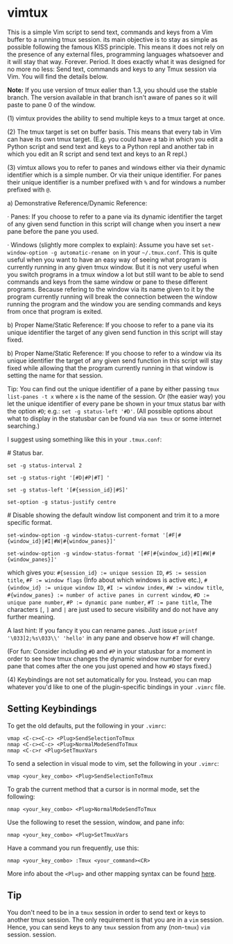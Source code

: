 vimtux
==========

This is a simple Vim script to send text, commands and keys from a Vim
buffer to a running tmux session. its main objective is to stay as simple
as possible following the famous KISS principle. This means it does not
rely on the presence of any external files, programming languages
whatsoever and it will stay that way. Forever. Period. It does exactly
what it was designed for no more no less: Send text, commands and keys to
any Tmux session via Vim. You will find the details below.

**Note:** If you use version of tmux ealier than 1.3, you should use the stable
branch. The version available in that branch isn't aware of panes so it
will paste to pane 0 of the window.

(1) vimtux provides the ability to send multiple keys to a tmux target at
once.

(2) The tmux target is set on buffer basis. This means that every tab in
Vim can have its own tmux target. (E.g. you could have a tab in which you
edit a Python script and send text and keys to a Python repl and another
tab in which you edit an R script and send text and keys to an R repl.)

(3) vimtux allows you to refer to panes and windows either via their
dynamic identifier which is a simple number. Or via their unique
identifier. For panes their unique identifier is a number prefixed with
`%` and for windows a number prefixed with `@`.

a) Demonstrative Reference/Dynamic Reference:

· Panes: If you choose to refer to a pane via its dynamic identifier the
target of any given send function in this script will change when you
insert a new pane before the pane you used.

· Windows (slightly more complex to explain): Assume you have set
`set-window-option -g automatic-rename on` in your `~/.tmux.conf`. This is
quite useful when you want to have an easy way of seeing what program is
currently running in any given tmux window. But it is not very useful when
you switch programs in a tmux window a lot but still want to be able to
send commands and keys from the same window or pane to these different
programs. Because refering to the window via its name given to it by the
program currently running will break the connection between the window
running the program and the window you are sending commands and keys from
once that program is exited.

b) Proper Name/Static Reference: If you choose to refer to a pane via its
unique identifier the target of any given send function in this script
will stay fixed.

b) Proper Name/Static Reference: If you choose to refer to a window via
its unique identifier the target of any given send function in this script
will stay fixed while allowing that the program currently running in that
window is setting the name for that session.

Tip: You can find out the unique identifier of a pane by either passing
`tmux list-panes -t x` where `x` is the name of the session. Or (the
easier way) you let the unique identifier of every pane be shown in your
tmux status bar with the option `#D`; e.g.: `set -g status-left '#D'`.
(All possible options about what to display in the statusbar can be found
via `man tmux` or some internet searching.)

I suggest using something like this in your `.tmux.conf`:

\# Status bar.

`set -g status-interval 2`

`set -g status-right '[#D|#P|#T] '`

`set -g status-left '[#{session_id}|#S]'`

`set-option -g status-justify centre`

\# Disable showing the default window list component and trim it to a more
specific format.

`set-window-option -g window-status-current-format '[#F|#{window_id}|#I|#W|#{window_panes}]'`

`set-window-option -g window-status-format '[#F|#{window_id}|#I|#W|#{window_panes}]'`

which gives you: `#{session_id} := unique session ID`, `#S := session
title`, `#F := window flags` (Info about which windows is active etc.),
`#{window_id} := unique window ID`, `#I := window index`, `#W := window
title`, `#{window_panes} := number of active panes in current window`, `#D
:= unique pane number`, `#P := dynamic pane number`, `#T := pane title`,
The characters `[`, `]` and `|` are just used to secure visibility and do
not have any further meaning.

A last hint: If you fancy it you can rename panes. Just issue `printf
'\033]2;%s\033\\' 'hello'` in any pane and observe how `#T` will change.

(For fun: Consider including `#D` and `#P` in your statusbar for a moment
in order to see how tmux changes the dynamic window number for every pane
that comes after the one you just opened and how `#D` stays fixed.)

(4) Keybindings are not set automatically for you. Instead, you can map
whatever you'd like to one of the plugin-specific bindings in your
`.vimrc` file.

Setting Keybindings
-------------------

To get the old defaults, put the following in your `.vimrc`:

``` vim
vmap <C-c><C-c> <Plug>SendSelectionToTmux
nmap <C-c><C-c> <Plug>NormalModeSendToTmux
nmap <C-c>r <Plug>SetTmuxVars
```

To send a selection in visual mode to vim, set the following in your `.vimrc`:

``` vim
vmap <your_key_combo> <Plug>SendSelectionToTmux
```

To grab the current method that a cursor is in normal mode, set the following:

``` vim
nmap <your_key_combo> <Plug>NormalModeSendToTmux
```

Use the following to reset the session, window, and pane info:

``` vim
nmap <your_key_combo> <Plug>SetTmuxVars
```

Have a command you run frequently, use this:

``` vim
nmap <your_key_combo> :Tmux <your_command><CR>
```

More info about the `<Plug>` and other mapping syntax can be found
[here](http://vim.wikia.com/wiki/Mapping_keys_in_Vim_-_Tutorial_(Part_3) ).

Tip
--

You don't need to be in a `tmux` session in order to send text or keys to
another tmux session. The only requirement is that you are in a `vim`
session. Hence, you can send keys to any `tmux` session from any
(non-`tmux`) `vim` session.
session.
